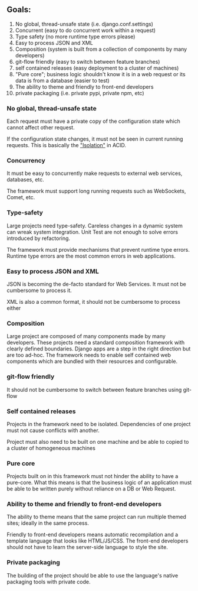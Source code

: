 ## Goals:

1. No global, thread-unsafe state (i.e. django.conf.settings)
2. Concurrent (easy to do concurrent work within a request)
3. Type safety (no more runtime type errors please)
4. Easy to process JSON and XML
5. Composition (system is built from a collection of components by
   many developers)
6. git-flow friendly (easy to switch between feature branches)
7. self contained releases (easy deployment to a cluster of machines)
8. "Pure core"; business logic shouldn't know it is in a web request
   or its data is from a database (easier to test)
9. The ability to theme and friendly to front-end developers
11. private packaging (i.e. private pypi, private npm, etc)

### No global, thread-unsafe state

Each request must have a private copy of the configuration state which
cannot affect other request.

If the configuration state changes, it must not be seen in current
running requests.  This is basically the
["Isolation"](http://en.wikipedia.org/wiki/Isolation_%28database_systems%29)
in ACID.

### Concurrency

It must be easy to concurrently make requests to external web services, databases, etc.

The framework must support long running requests such as WebSockets,
Comet, etc.

### Type-safety

Large projects need type-safety.  Careless changes in a dynamic system
can wreak system integration. Unit Test are not enough to solve errors
introduced by refactoring.

The framework must provide mechanisms that prevent runtime type
errors.  Runtime type errors are the most common errors in web
applications.

### Easy to process JSON and XML

JSON is becoming the de-facto standard for Web Services.  It must not
be cumbersome to process it.

XML is also a common format, it should not be cumbersome to process
either

### Composition

Large project are composed of many components made by many developers.
These projects need a standard composition framework with clearly
defined boundaries.  Django apps are a step in the right direction but
are too ad-hoc.  The framework needs to enable self contained web
components which are bundled with their resources and configurable.

### git-flow friendly

It should not be cumbersome to switch between feature branches using
git-flow

### Self contained releases

Projects in the framework need to be isolated.  Dependencies of one
project must not cause conflicts with another.

Project must also need to be built on one machine and be able to
copied to a cluster of homogeneous machines 

### Pure core

Projects built on in this framework must not hinder the ability to
have a pure-core.  What this means is that the business logic of an
application must be able to be written purely without reliance on a DB
or Web Request.

### Ability to theme and friendly to front-end developers

The ability to theme means that the same project can run multiple
themed sites; ideally in the same process.

Friendly to front-end developers means automatic recompilation and a
template language that looks like HTML/JS/CSS.  The front-end
developers should not have to learn the server-side language to style
the site.

### Private packaging

The building of the project should be able to use the language's
native packaging tools with private code.
